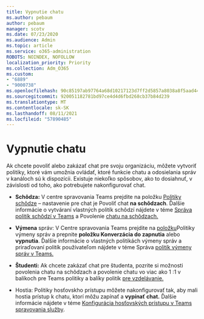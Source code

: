 ```yaml
---
title: Vypnutie chatu
ms.author: pebaum
author: pebaum
manager: scotv
ms.date: 07/23/2020
ms.audience: Admin
ms.topic: article
ms.service: o365-administration
ROBOTS: NOINDEX, NOFOLLOW
localization_priority: Priority
ms.collection: Adm_O365
ms.custom:
- "6889"
- "9000738"
ms.openlocfilehash: 90c85197ab97764a68d10217123d7ff2d5857a8038a8f5aad44c0992063e4ef8
ms.sourcegitcommit: 920051182781bd97ce4d4d6fbd268cb37b84d239
ms.translationtype: MT
ms.contentlocale: sk-SK
ms.lasthandoff: 08/11/2021
ms.locfileid: "57890485"
---
```

# <a name="disable-chat"></a>Vypnutie chatu

Ak chcete povoliť alebo zakázať chat pre svoju organizáciu, môžete vytvoriť politiky, ktoré vám umožnia ovládať, ktoré funkcie chatu a odosielania správ v kanáloch sú k dispozícii. Existuje niekoľko spôsobov, ako to dosiahnuť, v závislosti od toho, ako potrebujete nakonfigurovať chat.

- **Schôdza:** V centre spravovania Teams prejdite na položku [Politiky schôdze](https://admin.teams.microsoft.com/) – nastavenie pre chat je Povoliť chat **na schôdzach**. Ďalšie informácie o vytváraní vlastných politík schôdzí nájdete v téme [Správa politík schôdzí v Teams](https://docs.microsoft.com/microsoftteams/meeting-policies-in-teams) a Povolenie [chatu na schôdzach.](https://docs.microsoft.com/microsoftteams/meeting-policies-in-teams#allow-chat-in-meetings)

- **Výmena** správ: V Centre spravovania Teams prejdite na [položku](https://admin.teams.microsoft.com/)Politiky výmeny správ a prepnite **položku Konverzácia do zapnutia** alebo **vypnutia**. Ďalšie informácie o vlastných politikách výmeny správ a priraďovaní politík používateľom nájdete v téme Správa [politík výmeny správ v Teams.](https://docs.microsoft.com/microsoftteams/messaging-policies-in-teams)

- **Študenti:** Ak chcete zakázať chat pre študenta, pozrite si možnosti povolenia chatu na schôdzach a povolenie chatu vo viac ako 1 :1 v balíkoch pre Teams politiky a balíky politík [pre vzdelávanie.](https://docs.microsoft.com/microsoftteams/policy-packages-edu)

- Hostia: Politiky hosťovskho prístupu môžete nakonfigurovať tak, aby mali hostia prístup k chatu, ktorí môžu zapínať a **vypínať** **chat.** Ďalšie informácie nájdete v téme [Konfigurácia hosťovských prístupu v Teams spravovania služby](https://docs.microsoft.com/microsoftteams/set-up-guests#configure-guest-access-in-the-teams-admin-center).





